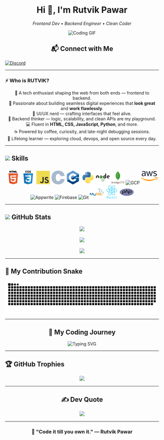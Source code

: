 <h1 align="center">Hi 👋, I'm Rutvik Pawar</h1>
<p align="center"><em>Frontend Dev • Backend Engineer • Clean Coder</em></p>

<p align="center">
  <img src=".gif" width="400" alt="Coding GIF"/>
</p>

<h2 align="center">📬 Connect with Me</h2>

<p align="left">
  <a href="https://discord.com/users/1339773264964091926" target="_blank">
    <img src="https://img.shields.io/badge/Discord-%237289DA.svg?style=for-the-badge&logo=discord&logoColor=white" alt="Discord"/>
  </a>
</p>

---

### ⚡ Who is RUTVIK?

<p align="center">
🚀 A tech enthusiast shaping the web from both ends — frontend to backend. <br/>
🎯 Passionate about building seamless digital experiences that <b>look great</b> and <b>work flawlessly</b>. <br/>
🎨 UI/UX nerd — crafting interfaces that feel alive. <br/>
🧠 Backend thinker — logic, scalability, and clean APIs are my playground. <br/>
💻 Fluent in <b>HTML, CSS, JavaScript, Python</b>, and more. <br/>
☕ Powered by coffee, curiosity, and late-night debugging sessions. <br/>
🌱 Lifelong learner — exploring cloud, devops, and open source every day.
</p>

---

<h2 align="left">
  <img src="https://media2.giphy.com/media/QssGEmpkyEOhBCb7e1/giphy.gif" width="25">
  Skills
</h2>

<p align="center">
  <img src="https://raw.githubusercontent.com/devicons/devicon/master/icons/html5/html5-original-wordmark.svg" width="45" alt="HTML5"/>
  <img src="https://raw.githubusercontent.com/devicons/devicon/master/icons/css3/css3-original-wordmark.svg" width="45" alt="CSS3"/>
  <img src="https://raw.githubusercontent.com/devicons/devicon/master/icons/javascript/javascript-original.svg" width="45" alt="JavaScript"/>
  <img src="https://raw.githubusercontent.com/devicons/devicon/master/icons/c/c-original.svg" width="45" alt="C"/>
  <img src="https://raw.githubusercontent.com/devicons/devicon/master/icons/cplusplus/cplusplus-original.svg" width="45" alt="C++"/>
  <img src="https://raw.githubusercontent.com/devicons/devicon/master/icons/python/python-original.svg" width="45" alt="Python"/>
  <img src="https://raw.githubusercontent.com/devicons/devicon/master/icons/nodejs/nodejs-original-wordmark.svg" width="45" alt="Node.js"/>
  <img src="https://raw.githubusercontent.com/devicons/devicon/master/icons/mongodb/mongodb-original-wordmark.svg" width="45" alt="MongoDB"/>
  <img src="https://www.vectorlogo.zone/logos/google_cloud/google_cloud-icon.svg" width="45" alt="GCP"/>
  <img src="https://raw.githubusercontent.com/devicons/devicon/master/icons/amazonwebservices/amazonwebservices-original-wordmark.svg" width="55" alt="AWS"/>
  <img src="https://www.vectorlogo.zone/logos/appwriteio/appwriteio-icon.svg" width="45" alt="Appwrite"/>
  <img src="https://www.vectorlogo.zone/logos/firebase/firebase-icon.svg" width="45" alt="Firebase"/>
  <img src="https://www.vectorlogo.zone/logos/git-scm/git-scm-icon.svg" width="45" alt="Git"/>
  <img src="https://raw.githubusercontent.com/devicons/devicon/master/icons/mysql/mysql-original-wordmark.svg" width="45" alt="MySQL"/>
  <img src="https://raw.githubusercontent.com/devicons/devicon/master/icons/react/react-original-wordmark.svg" width="45" alt="React"/>
  <img src="https://raw.githubusercontent.com/devicons/devicon/master/icons/php/php-original.svg" width="45" alt="PHP"/>
</p>

---

<h2 align="left">
  <img src="https://media.giphy.com/media/iY8CRBdQXODJSCERIr/giphy.gif" width="35">
  GitHub Stats
</h2>

<p align="center">
  <img src="https://github-readme-stats.vercel.app/api?username=Rutvik-54&theme=shadow_blue&hide_border=false&include_all_commits=false&count_private=false" /><br/><br/>
  <img src="https://nirzak-streak-stats.vercel.app/?user=Rutvik-54&theme=shadow_blue&hide_border=false" /><br/><br/>
  <img src="https://github-readme-stats.vercel.app/api/top-langs/?username=Rutvik-54&theme=shadow_blue&hide_border=false&include_all_commits=false&count_private=false&layout=compact"/>
</p>

---

<h2 align="left">🐍 My Contribution Snake</h2>

<p align="center">
  <img src="https://github.com/Platane/snk/raw/output/github-contribution-grid-snake.svg" alt="snake gif" />
</p>

---

<h2 align="center">🧠 My Coding Journey</h2>

<p align="center">
  <img src="https://readme-typing-svg.demolab.com?font=Fira+Code&weight=500&size=22&duration=3000&pause=1000&color=F7F7F7&vCenter=true&width=435&lines=Frontend+%2F+Backend+Developer;Clean+and+Minimal+Coder;Crafting+UI+and+APIs+with+Vibes;Always+Learning+%F0%9F%9A%80" alt="Typing SVG" />
</p>

---

<h2 align="left">🏆 GitHub Trophies</h2>

<p align="center">
  <img src="https://github-profile-trophy.vercel.app/?username=Rutvik-54&theme=radical&no-frame=false&no-bg=true&margin-w=4" />
</p>

---

<h2 align="center">✍️ Dev Quote</h2>

<p align="center">
  <img src="https://quotes-github-readme.vercel.app/api?type=horizontal&theme=merko" />
</p>


---

<h3 align="center">💬 "Code it till you own it." — Rutvik Pawar</h3>
